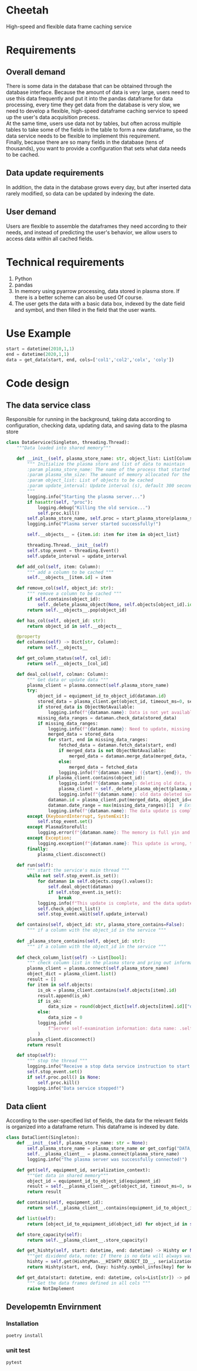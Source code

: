 # Cheetah
High-speed and flexible data frame caching service

# Requirements
## Overall demand
There is some data in the database that can be obtained through the database interface. Because the amount of data is very large, users need to use this data frequently and put it into the pandas dataframe for data processing, every time they get data from the database is very slow, we need to develop a flexible, high-speed dataframe caching service to speed up the user's data acquisition precess.  
At the same time, users use data not by tables, but often across multiple tables to take some of the fields in the table to form a new dataframe, so the data service needs to be flexible to implement this requirement.  
Finally, because there are so many fields in the database (tens of thousands), you want to provide a configuration that sets what data needs to be cached.

## Data update requirements
In addition, the data in the database grows every day, but after inserted data rarely modified, so data can be updated by indexing the date.
## User demand
Users are flexible to assemble the dataframes they need according to their needs, and instead of predicting the user's behavior, we allow users to access data within all cached fields.

# Technical requirements
1. Python
2. pandas
3. In memory using pyarrow processing, data stored in plasma store. If there is a better scheme can also be used Of course.
4. The user gets the data with a basic data box, indexed by the date field and symbol, and then filled in the field that the user wants.

# Use Example
```python
start = datetime(2010,1,1)
end = datetime(2020,1,1)
data = get_data(start, end, cols=['col1','col2','colx', 'coly'])
```

# Code design

## The data service class
Responsible for running in the background, taking data according to configuration, checking data, updating data, and saving data to the plasma store
```python
class DataService(Singleton, threading.Thread):
    """Data loaded into shared memory"""

    def __init__(self, plasma_store_name: str, object_list: List[Column], plasma_shm_size: int = 2000, update_interval: int = 300):
        """ Initialize the plasma store and list of data to maintain
        :param plasma_store_name: The name of the process that started the plasma store server
        :param plasma_shm_size: The amount of memory allocated for the cache, in M, by default 2000
        :param object_list: List of objects to be cached
        :param update_interval: Update interval (s), default 300 seconds
        """
        logging.info("Starting the plasma server...")
        if hasattr(self, "proc"):
            logging.debug("Killing the old service...")
            self.proc.kill()
        self.plasma_store_name, self.proc = start_plasma_store(plasma_store_name, int(plasma_shm_size * 1e6))
        logging.info("Plasma server started successfully!")

        self.__objects__ = {item.id: item for item in object_list}

        threading.Thread.__init__(self)
        self.stop_event = threading.Event()
        self.update_interval = update_interval

    def add_col(self, item: Column):
        """ add a column to be cached """
        self.__objects__[item.id] = item

    def remove_col(self, object_id: str):
        """ remove a column to be cached """
        if self.contains(object_id):
            self._delete_plasma_object(None, self.objects[object_id].id)
        return self.__objects__.pop(object_id)

    def has_col(self, object_id: str):
        return object_id in self.__objects__

    @property
    def columns(self) -> Dict[str, Column]:
        return self.__objects__

    def get_column_status(self, col_id):
        return self.__objects__[col_id]

    def deal_col(self, colman: Column):
        """ Get data or update data """
        plasma_client = plasma.connect(self.plasma_store_name)
        try:
            object_id = equipment_id_to_object_id(dataman.id)
            stored_data = plasma_client.get(object_id, timeout_ms=0, serialization_context=dataman.get_serialization_context())
            if stored_data is ObjectNotAvailable:
                logging.info(f"{dataman.name}: Data is not yet available in memory.")
            missing_data_ranges = dataman.check_data(stored_data)
            if missing_data_ranges:
                logging.info(f"{dataman.name}: Need to update, missing data interval is：{missing_data_ranges}")
                merged_data = stored_data
                for start, end in missing_data_ranges:
                    fetched_data = dataman.fetch_data(start, end)
                    if merged_data is not ObjectNotAvailable:
                        merged_data = dataman.merge_data(merged_data, fetched_data)
                    else:
                        merged_data = fetched_data
                    logging.info(f"{dataman.name}: ({start},{end}), the data acquisition and consolidation was successful.")
                if plasma_client.contains(object_id):
                    logging.info(f"{dataman.name}: deleting old data, please wait...")
                    plasma_client = self._delete_plasma_object(plasma_client, object_id)
                    logging.info(f"{dataman.name}: old data deleted successfully!")
                dataman.id = plasma_client.put(merged_data, object_id=object_id, serialization_context=dataman.get_serialization_context())
                dataman.date_range = max(missing_data_ranges)[1]  # Extending the back boundof of the data interval
                logging.info(f"{dataman.name}: The data update is complete, the ID is resaved as: dataman.data get ID, the new data interval is: sdataman.data interval.")
        except (KeyboardInterrupt, SystemExit):
            self.stop_event.set()
        except PlasmaStoreFull:
            logging.error(f"{dataman.name}: The memory is full yin and the data cannot be saved. Please clean up the memory!!!!")
        except Exception:
            logging.exception(f"{dataman.name}: This update is wrong, try again at the next update, or ask the administrator to check the cause.")
        finally:
            plasma_client.disconnect()

    def run(self):
        """ start the service's main thread """
        while not self.stop_event.is_set():
            for dataman in self.objects.copy().values():
                self.deal_object(dataman)
                if self.stop_event.is_set():
                    break
            logging.info(f"This update is complete, and the data update will be re-executed after the seconds of the sself.update_interval...")
            self.check_object_list()
            self.stop_event.wait(self.update_interval)

    def contains(self, object_id: str, plasma_store_contains=False):
        """ if a column with the object_id in the service """
        
    def _plasma_store_contains(self, object_id: str):
        """ if a column with the object_id in the service """
        
    def check_column_list(self) -> List[bool]:
        """ check column list in the plasma store and pring out information about it """
        plasma_client = plasma.connect(self.plasma_store_name)
        object_dict = plasma_client.list()
        result = []
        for item in self.objects:
            is_ok = plasma_client.contains(self.objects[item].id)
            result.append(is_ok)
            if is_ok:
                data_size = round(object_dict[self.objects[item].id]["data_size"] / 1024 / 1024, 2)
            else:
                data_size = 0
            logging.info(
                f"Server self-examination information: data name: .self.objects.object.data name,, data interval: .self.objects.object.data interval,"data identifier": .self.objects.object.data identifier," data exists: is_ok data size: s.data_size.M."
            )
        plasma_client.disconnect()
        return result

    def stop(self):
        """ stop the thread """
        logging.info("Receive a stop data service instruction to start stopping the service... it may take a few minutes, please be patient!")
        self.stop_event.set()
        if self.proc.poll() is None:
            self.proc.kill()
        logging.info("Data service stopped!")
```

## Data client
According to the user-specified list of fields, the data for the relevant fields is organized into a dataframe return. This dataframe is indexed by date.
```python
class DataClient(Singleton):
    def __init__(self, plasma_store_name: str = None):
        self.plasma_store_name = plasma_store_name or get_config("DATA_SERVICE_NAME")
        self.__plasma_client__ = plasma.connect(plasma_store_name)
        logging.info("The plasma server was successfully connected!")

    def get(self, equipment_id, serialization_context):
        """Get data in shared memory"""
        object_id = equipment_id_to_object_id(equipment_id)
        result = self.__plasma_client__.get(object_id, timeout_ms=0, serialization_context=serialization_context)
        return result

    def contains(self, equipment_id):
        return self.__plasma_client__.contains(equipment_id_to_object_id(equipment_id))

    def list(self):
        return [object_id_to_equipment_id(object_id) for object_id in self.__plasma_client__.list()]

    def store_capacity(self):
        return self.__plasma_client__.store_capacity()

    def get_hishty(self, start: datetime, end: datetime) -> Hishty or None:
        """get dividend data, note: If there is no data will always wait, please call the first to determine if you have the data!"""
        hishty = self.get(HishtyMan.__HISHTY_OBJECT_ID__, serialization_context=HishtyMan.get_serialization_context())
        return Hishty(start, end, {key: hishty.symbol_infos[key] for key in hishty.symbol_infos if start.strftime("%Y%m%d") <= key <= end.strftime("%Y%m%d")})

    def get_data(start: datetime, end: datetime, cols=List[str]) -> pd.DataFrame:
        """ Get the data frames defined in all cols """
        raise NotImplement    
```

## Developemtn Envirnment
### Installation
```shell script
poetry install
```
### unit test
```shell script
pytest
```
